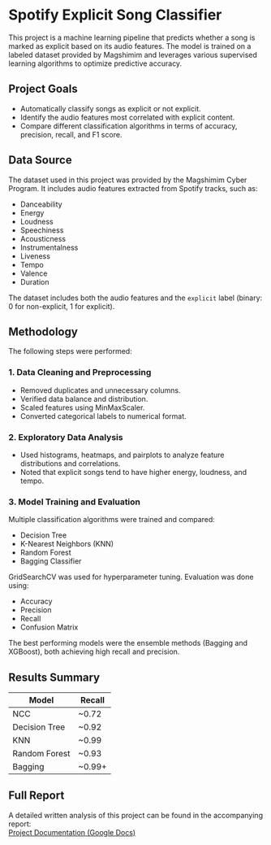 # Spotify Explicit Song Classifier

This project is a machine learning pipeline that predicts whether a song is marked as explicit based on its audio features. The model is trained on a labeled dataset provided by Magshimim and leverages various supervised learning algorithms to optimize predictive accuracy.

## Project Goals

- Automatically classify songs as explicit or not explicit.
- Identify the audio features most correlated with explicit content.
- Compare different classification algorithms in terms of accuracy, precision, recall, and F1 score.

## Data Source

The dataset used in this project was provided by the Magshimim Cyber Program. It includes audio features extracted from Spotify tracks, such as:

- Danceability  
- Energy  
- Loudness  
- Speechiness  
- Acousticness  
- Instrumentalness  
- Liveness  
- Tempo  
- Valence  
- Duration  

The dataset includes both the audio features and the `explicit` label (binary: 0 for non-explicit, 1 for explicit).

## Methodology

The following steps were performed:

### 1. Data Cleaning and Preprocessing

- Removed duplicates and unnecessary columns.
- Verified data balance and distribution.
- Scaled features using MinMaxScaler.
- Converted categorical labels to numerical format.

### 2. Exploratory Data Analysis

- Used histograms, heatmaps, and pairplots to analyze feature distributions and correlations.
- Noted that explicit songs tend to have higher energy, loudness, and tempo.

### 3. Model Training and Evaluation

Multiple classification algorithms were trained and compared:

- Decision Tree  
- K-Nearest Neighbors (KNN)  
- Random Forest  
- Bagging Classifier  

GridSearchCV was used for hyperparameter tuning. Evaluation was done using:

- Accuracy  
- Precision  
- Recall 
- Confusion Matrix  

The best performing models were the ensemble methods (Bagging and XGBoost), both achieving high recall and precision.

## Results Summary

| Model          | Recall   |
|----------------|----------|
| NCC            | ~0.72    | 
| Decision Tree  | ~0.92    | 
| KNN            | ~0.99    |
| Random Forest  | ~0.93    |
| Bagging        | ~0.99+   |


## Full Report

A detailed written analysis of this project can be found in the accompanying report:  
[Project Documentation (Google Docs)](https://docs.google.com/document/d/1E9uMAeaPfuz1Cnkbpl18PHM7TmwUeTob)
